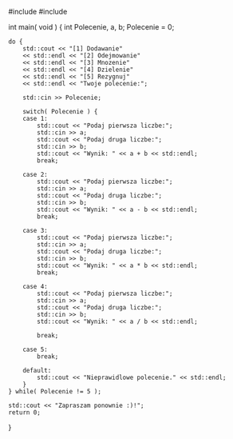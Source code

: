 #include <iostream>
#include <cstdio>

int main( void )
{
    int Polecenie, a, b;
    Polecenie = 0;

    do {
        std::cout << "[1] Dodawanie"
        << std::endl << "[2] Odejmowanie"
        << std::endl << "[3] Mnozenie"
        << std::endl << "[4] Dzielenie"
        << std::endl << "[5] Rezygnuj"
        << std::endl << "Twoje polecenie:";

        std::cin >> Polecenie;

        switch( Polecenie ) {
        case 1:
            std::cout << "Podaj pierwsza liczbe:";
            std::cin >> a;
            std::cout << "Podaj druga liczbe:";
            std::cin >> b;
            std::cout << "Wynik: " << a + b << std::endl;
            break;

        case 2:
            std::cout << "Podaj pierwsza liczbe:";
            std::cin >> a;
            std::cout << "Podaj druga liczbe:";
            std::cin >> b;
            std::cout << "Wynik: " << a - b << std::endl;
            break;

        case 3:
            std::cout << "Podaj pierwsza liczbe:";
            std::cin >> a;
            std::cout << "Podaj druga liczbe:";
            std::cin >> b;
            std::cout << "Wynik: " << a * b << std::endl;
            break;

        case 4:
            std::cout << "Podaj pierwsza liczbe:";
            std::cin >> a;
            std::cout << "Podaj druga liczbe:";
            std::cin >> b;
            std::cout << "Wynik: " << a / b << std::endl;

            break;

        case 5:
            break;

        default:
            std::cout << "Nieprawidlowe polecenie." << std::endl;
        }
    } while( Polecenie != 5 );

    std::cout << "Zapraszam ponownie :)!";
    return 0;

}
